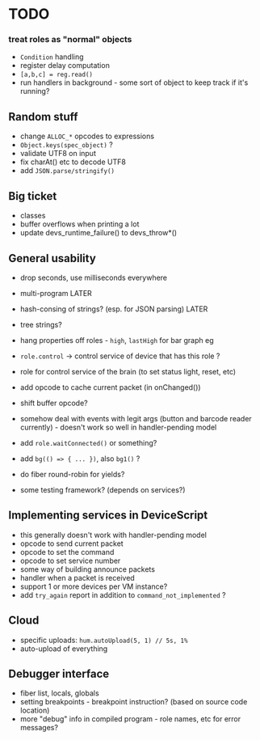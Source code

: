 # TODO

### treat roles as "normal" objects
* `Condition` handling
* register delay computation
* `[a,b,c] = reg.read()`
* run handlers in background - some sort of object to keep track if it's running?

## Random stuff
* change `ALLOC_*` opcodes to expressions
* `Object.keys(spec_object)` ?
* validate UTF8 on input
* fix charAt() etc to decode UTF8
* add `JSON.parse/stringify()`

## Big ticket
* classes
* buffer overflows when printing a lot
* update devs_runtime_failure() to devs_throw*()

## General usability

* drop seconds, use milliseconds everywhere
* multi-program LATER
* hash-consing of strings? (esp. for JSON parsing) LATER
* tree strings?

* hang properties off roles - `high`, `lastHigh` for bar graph eg
* `role.control` -> control service of device that has this role ?
* role for control service of the brain (to set status light, reset, etc)
* add opcode to cache current packet (in onChanged())
* shift buffer opcode?
* somehow deal with events with legit args (button and barcode reader currently) - doesn't work so well in handler-pending model
* add `role.waitConnected()` or something?
* add `bg(() => { ... })`, also `bg1()` ?
* do fiber round-robin for yields?
* some testing framework? (depends on services?)

## Implementing services in DeviceScript

* this generally doesn't work with handler-pending model
* opcode to send current packet
* opcode to set the command
* opcode to set service number
* some way of building announce packets
* handler when a packet is received
* support 1 or more devices per VM instance?
* add `try_again` report in addition to `command_not_implemented` ?

## Cloud

* specific uploads: `hum.autoUpload(5, 1) // 5s, 1%`
* auto-upload of everything

## Debugger interface

* fiber list, locals, globals
* setting breakpoints - breakpoint instruction? (based on source code location)
* more "debug" info in compiled program - role names, etc for error messages?

